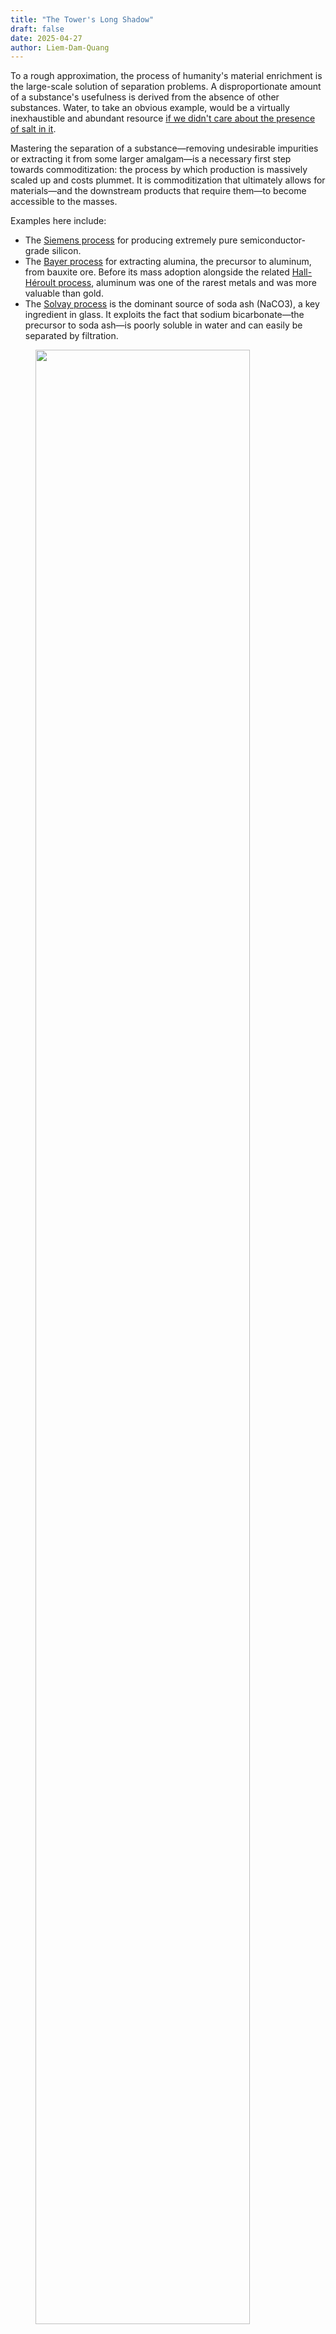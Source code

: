 ```yaml
---
title: "The Tower's Long Shadow"
draft: false
date: 2025-04-27
author: Liem-Dam-Quang
---
```


To a rough approximation, the process of humanity's material enrichment is the large-scale solution of separation problems. A disproportionate amount of a substance's usefulness is derived from the absence of other substances. Water, to take an obvious example, would be a virtually inexhaustible and abundant resource [if we didn't care about the presence of salt in it](https://en.wikipedia.org/wiki/Desalination). 

Mastering the separation of a substance—removing undesirable impurities or extracting it from some larger amalgam—is a necessary first step towards commoditization: the process by which production is massively scaled up and costs plummet. It is commoditization that ultimately allows for materials—and the downstream products that require them—to become accessible to the masses. 

Examples here include:
* The [Siemens process](https://www.bernreuter.com/polysilicon/production-processes/) for producing extremely pure semiconductor-grade silicon.
* The [Bayer process](https://en.wikipedia.org/wiki/Bayer_process) for extracting alumina, the precursor to aluminum, from bauxite ore. Before its mass adoption alongside the related [Hall-Héroult process](https://en.wikipedia.org/wiki/Hall%E2%80%93H%C3%A9roult_process), aluminum was one of the rarest metals and was more valuable than gold.
* The [Solvay process](https://en.wikipedia.org/wiki/Solvay_process) is the dominant source of soda ash (NaCO3), a key ingredient in glass. It exploits the fact that sodium bicarbonate—the precursor to soda ash—is poorly soluble in water and can easily be separated by filtration. 

<figure>
<img src="/img/tower/solvay.png" width=90%>
<figcaption>
A high-level block diagram of the Solvay process. (<a href="https://www.essentialchemicalindustry.org/chemicals/sodium-carbonate.html">Source</a>)
</figcaption>
</figure>
Separations are much more than just about resource extraction, though. They're equally critical to the other side of the ledger: resource recovery and pollution control. The performance of separation technologies are dominant cost determinants of:

- Recycling: material sorting, separating plastics from other plastics, precious metal recovery, and so on.
- Wastewater treatment
- Air pollution control: [desulfurization](https://en.wikipedia.org/wiki/Flue-gas_desulfurization) or carbon capture as two examples.
- Environmental remediation: extraction of heavy metals, removal of VOCs (volatile organic compounds), treatment of [mine tailings](https://en.wikipedia.org/wiki/Tailings).

It's a tricky—and expensive—art. It's estimated that separation processes account for [40-70% of capital and operating costs in the chemicals industry and 10-15% of all global energy use](https://www.chemicalprocessing.com/processing-equipment/separations-technology/article/11376356/process-engineering-separations-in-flux-chemical-processing). The pervasiveness of separation techniques means their difficulty—or lack thereof—drives technological, economic and policy decisions. 

A politician may be hesitant to support a new environmental law if it doubles the production cost of gasoline. Their choice could be much easier if it were to increase the cost by cents on the dollar instead. While some people might be strongly inclined to support or reject the proposal no matter the economic costs, it's the decisions at the margin that end up steering societal outcomes. 

It's no exaggeration to say, then, that separation processes have not only enabled the modern world, they have *shaped it*—and will continue to shape it.

And among them, there has been one method that stands out from the rest. One that has played a bigger role than any other. 

One separation to rule them all. 

![Industrial Mordor](/img/tower/mordor.png "That reactor complex on the left could make a decent perch for Sauron.")


From the beginning of mankind's industrial awakening, its fate has been closely intertwined with ours. But there will be a time for us to move on. And that time will come soon.

## A towering industry

The most distinctive physical feature of any oil & gas refinery are the enormous metallic towers—often hundreds of feet tall—jutting out of the ground, snaked with piping and access platforms. 

<figure>
<img src="/img/tower/refinery.png">
<figcaption>
A typical oil refinery. (<a href="https://www.petrosync.com/blog/what-is-oil-refinery/">Source</a>)
</figcaption>
</figure>


At night, they're pockmarked with bright lights for visibility for maintenance personnel, giving them the appearance of extremely large (and extremely ugly) Christmas trees. 

<figure>
<img src="/img/tower/refinery_night.png">
<figcaption>
A refinery at night, with some nice Christmas trees on the left. (<a href="https://www.reddit.com/r/evilbuildings/comments/10b5b1t/an_oil_refinery_on_a_gloomy_night/">Source</a>)
</figcaption>
</figure>


They are distillation towers, used to separate and purify mixtures of liquids, and they're so ubiquitous that their presence is often synonymous with heavy industry. 

Distillation is the most common industrial separation process by a significant margin. It's estimated that [95% of all fluid-fluid separations are performed using distillation](https://www1.eere.energy.gov/manufacturing/industries_technologies/imf/pdfs/separationsreport.pdf), and that it represents [half of all energy consumption for separation](https://www.atoneventures.com/insights/decarbonizing-industrial-separations) (7-8% of all worldwide energy use).

<figure>
<img src="/img/tower/seps_piechart.png">
<figcaption>
Separations as a percentage of total energy consumption. (<a href="https://www.atoneventures.com/insights/decarbonizing-industrial-separations">Source</a>)
</figcaption>
</figure>



Distillation is the first tool the chemical engineer reaches for when designing new processes; its reputation as the separation process *par excellence* unchallenged. Here's what Turton's [*Analysis, Synthesis, and Design of Chemical Processes*](https://richardturton.faculty.wvu.edu/publications/analysis-synthesis-and-design-of-chemical-processes-5th-edition), a staple of the chemical engineering literary canon, has to say:

> Use distillation as a first choice for separation of fluids when purity of both products is required.[^2]

It's hard to argue against that advice. Distillation is a technocrat's wet dream and beloved by engineers and bean-counters alike.

The scientific principles are well-understood. It has a track record of over a century. It is versatile and works on many different types of chemicals and compositions. Few inputs are needed; mostly a source of heat and a source of cooling. The equipment is simple and cheap to construct. Little maintenance is required. It can be massively scaled up in a predictable manner. It is relatively safe. Few things that can go spectacularly wrong, at least as far as chemical processes go[^1].

Large-scale distillation columns are astoundingly capital-efficient. The first processing step in any oil refinery is the [Crude Distillation Unit (CDU)](https://portfolio-pplus.com/TechnologyTypes/Details/9). The centerpiece of a CDU is an enormous fractioning distillation column, where crude oil is split into its different constituents by weight. The entire CDU might have a Total Installed Cost (TIC) of around $1 billion[^3]. Over its useful life, it will process nearly 200 billion gallons—meaning that the capital cost only contributes about half a cent per gallon to the final sale cost of the refined products.

<figure>
<img src="/img/tower/cdu.png">
<figcaption>
Overview of a Crude Distillation Unit. (<a href="https://portfolio-pplus.com/TechnologyTypes/Details/9">Source</a>)
</figcaption>
</figure>


## Distillation: a crash course

Distillation works by exploiting the differences in *relative volatility* between different chemicals. Smaller, lighter molecules tend to boil at lower temperatures[^5]. If we have a mixture of different species we want to separate—called the *distilland*, or the *feed*—we can heat it to a boil, and then condense the vapors. The resulting product, called the distillate, will be richer in the lighter components[^7].

Consider the classic case of water and ethanol. Let's say, for example, that we're distilling a 50-50 mixture of water and ethanol by weight. Water boils at 100 degrees Celsius, but ethanol boils at a cool 78 degrees. A mixture of ethanol and water will boil somewhere in between—the exact temperature depends on the mixture's composition. 

<figure>
<img src="/img/tower/distillation_simple.png">
<figcaption>
A basic distillation setup. (<a href="https://www.shalom-education.com/course">Source</a>)
</figcaption>
</figure>


This begins to boil at around 82°C, rising as the remaining liquid becomes depleted in ethanol. The vapor will be richer in ethanol—75% or more by weight. If we want a higher purity than that, we can simply boil it again after condensing it. This time, it'll start to boil at just under 80°C, and the vapor will once again be richer in ethanol: around 83% by weight. If we want even higher purities, this process can be repeated until the desired purity is reached[^4]. 

Pretty simple stuff. The difference between this and industrial distillation? The sheer scale. Of course, to make it cost-effective, we need to find a way to streamline this process. Boiling the distilland, condensing and collecting the vapors, swapping out the boiling flask and setting everything back up is a pretty inefficient way to go about it. On top of that, bringing the liquid up to temperature and vaporizing it on every distillation pass requires a lot of energy. 

A modern distillation column solves these issues with stunning elegance. It relies on three principles:
1. Hotter gasses will tend to rise.
2. Vapors have the same temperature as the liquid they boiled off from.
3. Mixtures that are richer in light components have lower boiling points.

Here's the idea: take the condensed distillate from the first "pass" and put it on a sieved tray above the distilland. Size the holes in the tray such that they're too small for the liquid to drip in significant amounts while being large enough to allow the vapor to "bubble through" from below. 

The rising vapor is hotter than the boiling point of the condensate. As it bubbles through, it exchanges heat with the liquid, condensing it *while simultaneously boiling the liquid*. Now the vapor above the tray has effectively had two distillation passes!


<figure>
<img src="/img/tower/trays.png">
<figcaption>
Mechanism of action between two distillation trays. (<a href="https://www.wermac.org/equipment/distillation_part2.html">Source</a>)
</figcaption>
</figure>


There's one complicating factor: to maximize efficiency, we'd like for this setup to operate continuously. We can do that by pumping in the feed mixture at a constant rate, and simultaneously withdrawing liquid from the bottom. But we can't have stagnant pools in every tray: eventually, all of the light components will boil off, leaving only the heavies. We mitigate this by adding a small weir on each tray and allowing liquid to trickle down to the stage below. This way, the heavies will slowly make their way to the bottom, and composition on each tray remains stable. 


<figure>
<img src="/img/tower/column.png">
<figcaption>
Inside a full distillation column. (<a href="https://www.wermac.org/equipment/distillation_part2.html">Source</a>)
</figcaption>
</figure>


Where does the liquid downflow for the topmost tray come from? When the high-purity vapor from the top of the tray is condensed, a portion of it—called the *reflux*—is returned to the top tray. If all the trays are filled, the reflux causes a cascade of downflows all the way to the bottom of the column[^9]. This "internal circulation" is a major determinant of the column's efficacy: the higher the rate of circulation, the better the separation and the purer the products. 

If this all seems pretty tricky to keep track of, that's because it is! Crack open an engineering textbook on distillation and you'll see esoteric terminology like "McCabe-Thiele diagrams", "MESH balances", "Murphree efficiency" and "Erbar-Maddox correlations" being thrown about. But the fundamental principle remains the same: boil stuff and collect the vapor, over and over and over, until a desired purity level is reached. 

The end result is a masterpiece of [integrated design](https://en.wikipedia.org/wiki/Integrated_design)[^8], with each feature fulfilling multiple roles and the whole simplified and simplified until, as Saint-Exupéry would say, "there is nothing left to take away". 

Each tray acts as a condenser for the tray below and a boiler for the tray above, requiring no additional heating or cooling. The column's temperature gradient—hottest at the bottom, coldest at the top—passively establishes itself due to thermodynamics. Thanks to buoyancy effects, the vapors and liquids go where they have to be, without any need for pumps, compressors, fans, or any moving parts whatsoever. The tower's components are simple, modular, easy to fabricate and amenable to mass production. 

Best of all: in terms of scaling, the sky's the limit—literally. Want a higher purity? Simply add another tray above the first one. Want a higher throughput? Just make the trays wider. While there are obviously practical restrictions on tower size, we can reach astonishing scales and production capacities.


<figure>
<img src="/img/tower/dangote.png">
<figcaption>
Size of the Dankote crude distillation column. (<a href="https://upload.wikimedia.org/wikipedia/commons/thumb/c/cd/Column-Dangote-refinery-nig2.jpg/500px-Column-Dangote-refinery-nig2.jpg">Source</a>)
</figcaption>
</figure>

The largest crude distillation unit is found in the Dangote refinery, in Lekki, Nigeria, and is capable of processing [650,000 barrels of oil *per day*](https://www.dangote.com/our-business/oil-and-gas/). To put that into perspective, only two of these columns would be needed to process all the oil consumed by the United Kingdom!

Of course, as impressive as this might all be, it doesn't explain why distillation is so ubiquitous. For that, we need to also examine its role in the chemical production chain. That requires an understanding of the operational constraints and considerations driving the design of oil refineries and chemical plants.

## Principles for Petroleum-Plentiful Processes
 
While a complete overview of the intricacies of refinery design can't be covered in a single article (or even fifty), I think the dominant design "paradigm" can be summarized with the following three points:
1. Heat is everywhere.
2. Ensure everything runs, all the time.
3. Separation quality is secondary to throughput.

### Heat is everywhere
In chemistry terms, petroleum feedstocks are [highly reduced](https://www.masterorganicchemistry.com/2011/08/08/oxidation-ladders/): their carbon atoms have a very high electron density and their atomic bonds contain a lot of energy. (That's why oil is so useful, after all!) There's a lot of free energy[^11] available, which means they can be combusted as fuel, but more generally, free energy *is what allows things to happen*.

![Oxidation ladder](/img/tower/ox_ladder.png "Molecules that are lower on the oxidation ladder are reduced, and have more energy. Higher molecules on the ladder are oxidized. (Note: higher energy does not mean more reactive or less stable. Carboxylic acids are much more reactive than alkanes.)")

And thermodynamically speaking, *a lot of things happening* means *a lot of heat is being produced*. Fuel products can be combusted with oxygen to produce lots of heat, but they can also be oxidized to produce more valuable chemicals—such as ethylene glycol from ethylene or formaldehyde from methanol—which also produces heat. 

Of course, heat only flows from hot to cold, so higher-temperature needs must be prioritized. For example, if you have steam at 600°C and you need to heat two 100°C streams to 200°C and 500°C, respectively, you should heat the 500°C stream first. Doing it in the opposite order might be impossible, if the 200°C stream cools the steam to below 500°C[^13]. 

Many thermochemical reactions require high temperatures to work, often in excess of 500°C. Some, like [steam reforming](https://www.energy.gov/eere/fuelcells/hydrogen-production-natural-gas-reforming) or the [reverse water-gas shift reaction](https://en.wikipedia.org/wiki/Water%E2%80%93gas_shift_reaction), can require significantly higher temperatures even exceeding 1000°C. In contrast, distillation can usually make do with lower temperatures. The CDU is typically one of the hottest columns and operates between 300-400°C. Other columns can operate at lower temperatures than that. That means that distillation can often be powered with the "leftovers" of other processes—which are in plentiful supply. 
### Ensure everything runs, all the time

The heavily integrated nature of an oil refinery—heat being shuttled to and fro, products moving from one vessel to the next—creates many interdependencies between all the units. This makes reliability and steady throughput essential for safe operation as the refinery's ability to run at a reduced capacity, is greatly limited. For example, running one reactor at 50% capacity might mean you aren't producing enough heat to keep another process online, which means all of the downstream operations would be impacted, and so on. 


<figure>
<img src="/img/tower/hx.png" width=120%>
<figcaption>
Heat exchanger networks in a refinery process can be quite elaborate. Every circular symbol on this diagram represents a heat exchanger. (<a href="https://www.researchgate.net/publication/282790389_Energy_and_environmental_sustainability_assessment_of_a_crude_oil_refinery_by_thermodynamic_analysis">Source</a>)
</figcaption>
</figure>


As a result, most refineries typically have a "turndown rate", or minimum operating capacity, of 60 to 70%. Any lower, and the equipment begins to dip into operating conditions it wasn't designed for. They're essentially running near full throttle all of the time. Start-up and shutdown of a refinery is an arduous, incredibly complex and dangerous operation, and it can take weeks or even months before stable operation is achieved. Barring an emergency scenario, a complete plant shutdown usually only occurs once every 5 years or more, during maintenance turnarounds. 

### Separation quality is secondary to throughput
There are two metrics to characterize the quality of a separation: selectivity, and recovery.

* Selectivity is a measure of how good a separation is at *excluding undesirable species*. For example, a process that produces 99% ethanol from a 50% mixture is more selective than one that produces 90% ethanol. 
* Recovery is a measure of how much of the desirable substances end up in the "pure" output. Starting from 100 kg of 50% ethanol, a process that outputs 50 kg of 99% ethanol has a higher recovery than one that outputs 1 kg of 99% ethanol, even if they have the same selectivity.
* One does not imply the other. It's possible to have high selectivity with low recovery, and vice-versa. 

What quality should we aim for? As commonly the case for any engineering question, the answer is "it depends". Higher selectivity and recovery, all things equal, will cost more, so we should aim to have a separation as good as the product needs—and no more. 

How good does the product need to be? [About 85% of a crude barrel of oil is subsequently used as fuel](https://petroleumservicecompany.com/blog/oil-barrel-42-gallon-breakdown/), rather than to make plastics or other chemicals. Fuel products such as gasoline, diesel or kerosene aren't any single molecule, but a collection of dozens or hundreds of different molecules that as an ensemble have bulk properties—viscosity, melting point, vapor pressure and density, to name a few—that allow them to be classified as, well, gasoline, diesel or kerosene. These classifications are all maintained by big standards organizations, like ISO, to ensure cross-compatibility. This ensures that gasoline adhering to [ASTM D4814](https://store.astm.org/d4814-24b.html), for example, will work in every engine that runs off of gasoline. 


<figure>
<img src="/img/tower/kerosene.png">
<figcaption>
Typical composition of kerosene. (<a href="https://www.researchgate.net/figure/Most-important-groups-of-components-in-commercial-kerosene-10_fig3_224998098">Source</a>)
</figcaption>
</figure>

That means there's little value-add from achieving high recovery or selectivity[^15], and if the product meets spec, it's good enough. Going beyond that is the equivalent of the snotty teacher's pet asking for more homework. (Don't do it.)[^10]

The way to increase your profits, then, is to make more fuel. And this favors separation processes that are very large-scale, even if they aren't the most performant.

---
To summarize: in a petrochemical plant or refinery, the feedstocks contain a lot of energy → a lot of heat is produced → the plant operations are heavily interdependent → the plant needs to run at full capacity everywhere. 

Furthermore, because the value of fuel products is from burning them, separation performance is less important than just producing as much fuel as possible. Under these circumstances, distillation is truly the perfect fit. There is no better tool available as a versatile and reliable separation workhorse. 

But as we sing its praises, we also have to acknowledge its shortcomings. And it is these shortcomings that threaten its status as the separation process *par excellence*.

## The trials ahead

So, we've all agreed: distillation is great. But spend any time reading contemporary industry or academic articles on separation science and you'll [frequently](https://cen.acs.org/articles/95/i25/Putting-distillation-business-chemical-industry.html) [encounter](https://news.gatech.edu/news/2016/04/27/researchers-list-seven-chemical-separations-change-world) [discussions](https://www.aiche.org/resources/publications/cep/2019/august/editorial-lets-talk-separations) on getting rid of it. Why?

As the world undergoes an unprecedented energy transition enabled by new technologies and accelerated by new imperatives, and as the environmental impacts of our activities are increasingly better-understood, it's clear that distillation is fundamentally ill-suited for the challenges ahead.

### Future separations will be more demanding

Any description of all "future separations" is going be painting with a very broad brush. However, from examining industries that are expected to become more prominent in the coming decades—biotech, electronics, pharmaceuticals, and waste recovery—we can make some inferences. The next set of challenges will predominantly involve:

* removal of solids, e.g. PFAS and microplastics removal.
* separation and concentration of ions[^6], e.g. desalination,  industrial wastewater treatment.
* high selectivity and recovery, e.g. monoclonal antibodies. 
* separation of trace compounds, e.g. extraction of uranium from seawater, environmental cleanup.

These are all situations where distillation is ill-suited; it would have very poor performance or it wouldn't work at all.


<figure>
<img src="/img/tower/mabs.png">
<figcaption>
Overview of the monoclonal antibody production process. Every highlighted step is a separation process! (<a href="https://nap.nationalacademies.org/read/25421/chapter/4#19">Source</a>)
</figcaption>
</figure>

### Energy efficiency matters now
Unlike petroleum feedstocks that are primarily *reduced*, future separation problems will be working with molecules that are primarily *oxidized*. They won't have as much excess energy to go around, and any energy deficit will need to come from some other source, such as electricity. The implications are severe. 

Let's return to our original example of 50% water and ethanol. Let's say that we want to to separate it into two higher-purity mixtures: one being 95% ethanol, and the other 95% water. Crunching the numbers, we discover the following:

* Doing this with a typical distillation column would require around 1 kilogram of reflux per kilogram of distillate, and 11 stages.
* The minimum theoretical energy required to perform this separation is surprisingly low: only about 15 kilojoules per kilogram. In comparison, combusting one kilogram of the 95% ethanol mixture would generate over 29,600 kilojoules of heat!
* Distillation requires significantly more energy than that: if powered electrically, the boiler would require around 1,000 kJ per kilogram. 
* Even if we assume all of the energy used to operate the condenser is "free", the energy efficiency is a dismal 1.4%. 

<figure>
<img src="/img/tower/dwsim.png">
<figcaption>
No, I didn't do a full process simulation in <a href="https://dwsim.org/">DWSIM</a> for this article or anything like that. I definitely have much better things to do with my time.
</figcaption>
</figure>

Boiling liquids takes a lot of energy. Distillation is, by a large margin, the *least* energy-efficient separation process. [Even in extremely well-optimized scenarios](https://digitalcommons.unl.edu/cgi/viewcontent.cgi?params=/context/chemengthermalmech/article/1000/&path_info=Thermodynamic_Analysis_ofSeparation_Systems___Publisher_s_version.pdf), it's a challenge to reach efficiencies over 10%.


<figure>
<img src="/img/tower/relative_energy.png">
<figcaption>
Separation techniques by relative energy consumption.  (<a href="https://www1.eere.energy.gov/manufacturing/industries_technologies/imf/pdfs/separationsreport.pdf">Source</a>)
</figcaption>
</figure>

This isn't a big deal when there's a local supply of use-it-or-lose-it heat[^16], but when lunch is no longer free, these inefficiencies really begin to bite. To improve on these numbers, new approaches will need to rely on different separation mechanisms that don't involve vaporizing liquids.  

### Dynamic operation will become more common
The electrification of industry alongside a deepening penetration of renewable energy on the grid will present new challenges and new opportunities. As intermittent energy sources like wind and solar become more prominent, [dispatchability](https://www.pcienergysolutions.com/2024/05/01/understanding-the-differences-between-non-dispatchable-and-dispatchable-generation/) will command a premium on the supply side, and equally on the demand side. 

[Demand response](https://en.wikipedia.org/wiki/Demand_response) strategies can result in significant cost savings for industrial customers by allowing them to consume electricity only when it's abundantly produced. Electricity from solar and wind at the right time can be extremely cheap since the marginal cost of production is nearly zero. 

Doing this, however, requires the ability to rapidly ramp production up and down. And unfortunately, distillation columns don't like change. They *especially* don't like fast change. Getting them going from a "cold" start is a slow process. It takes several hours to warm up all that liquid and metal, even with the reboiler running at full power. 

Beyond the issues with starting up, they generally don't take too well to a variations in throughput. Columns are designed for specific operational conditions and circulation rates, and dropping outside of the "happy" range will quickly result in operational issues, [such as tray flooding or weeping](https://www.rccostello.com/distil/distilop.htm), which will crater the separation performance and result in off-spec products.

Depending on how the column is integrated into the plant, the consequences of this can vary wildly. If the distillation tower is at the end of the production chain, then it may simply result in a lower-quality product that must be sold at a lower price. 

At the other end of the spectrum, a misbehaving fractionating column at the heart of the refinery can quickly spell disaster if not immediately addressed. Products will end up in places they aren't intended to be; undesirable impurities can deactivate catalysts or contaminate products, unexpectedly high volatilities can cause equipment overpressures, and overly viscous fluids can gum up pumps, pipes, and foul heat exchangers. In the absolute worst-case, this leads to a series of cascading alarms and failures that eventually brings down the entire plant.

This isn't to say that these issues are impossible to solve. But they're very difficult, and non-thermal processes that rely on other driving forces, such as pressure, have a much easier time adjusting their output.

## Why haven't other techniques taken over yet?

None of this is a surprise for those who work in the industry. The need to move away from distillation [has been well-recognized for decades](https://nap.nationalacademies.org/catalog/6388/separation-technologies-for-the-industries-of-the-future). And we have a pretty good idea on what should replace it: primarily electrochemical and membrane-based techniques.

These technologies will be significantly more energy-efficient and will be able to operate much more flexibly. In many cases, the energy savings can be *orders of magnitude*. Remember our 50% water-ethanol mixture? A carbon membrane-based reverse osmosis system could require [only ~25 kilojoules to separate it](https://www.phys.ens.psl.eu/~lbocquet/publi/147article.pdf)—at least a 40x reduction in energy consumption[^14].

There's no shortage of promising ideas. Redox-active adsorbents for [ion separation](https://par.nsf.gov/servlets/purl/10176352). Carbon nanotube membranes [for precise molecular filtration](https://advanced.onlinelibrary.wiley.com/doi/full/10.1002/admi.202101260). Bipolar membrane electrodialysis for [organic acid regeneration (and many other applications)](https://www.sciencedirect.com/science/article/pii/S0376738820311157#sec5). Ionic liquids for [extracting biological compounds](https://pubs.acs.org/doi/full/10.1021/acs.chemrev.6b00550). 


But [progress has been slow](https://www.thechemicalengineer.com/features/distillation-distilled-is-industry-adapting-fast-enough/). 

<br/> 

Innovation in the physical world of atoms is extremely difficult in the best of cases. But for chemical process technologies, [the innovation valley of death](https://www.ideatovalue.com/inno/nickskillicorn/2021/05/the-innovation-valley-of-death/) becomes a canyon. A perfect combination of economic and technical factors conspires to make it nearly impossible. 

The capital requirements for chemical plants are immense; even small projects can require hundreds of millions of dollars in investment. And the cost structure is heavily front-loaded: it's estimated that 80% of a chemical plant's production cost is determined by the time the preliminary design is done. A move-fast-and-break-things approach, as is frequently used in the software industry, [is simply not a viable strategy](https://www.ipaglobal.com/news/article/the-challenge-of-innovation-for-new-ventures-and-startups/). 

This makes the people who fund these projects extremely risk-averse, particularly towards technological risk. These plants are expected to last decades, and even when the technology is mature, the inevitable risk of budget and schedule overruns as well as shifts in the macroeconomic environment can quickly financially sink a project. Why would you want to run the risk having the plant *not even work at all?*

Along a similar vein, most process equipment is expected to last decades, and problems may only manifest years after commencement of operations—which can itself be many years after the project is greenlighted. The result is an anemic feedback loop for designs, making iterative improvements and learning-by-doing challenging. 


There is another factor worth discussing, and it's the most insidious one of them all. 

--
In 2019, the National Academies of Sciences, Engineering, and Medicine (NASEM) published [*A Research Agenda for Transforming Separation Science*](https://www.nationalacademies.org/our-work/a-research-agenda-for-a-new-era-in-separations-science), a "Consensus Study Report" containing detailed recommendations regarding future research directions and educational curricula in separation science. These peer-reviewed reports are reflective of the expert consensus around a topic, and while NASEM isn't a policymaking body, its reputation means that its stances hold considerable weight.

What was surprising about this report was the emphasis on the need for advances in *fundamental theory* while simultaneously lamenting the perception of the field among researchers as outdated and uninteresting. 

On the need for better theories and models:

> The vision […] of unification of the general principles of separation science has not been achieved. Chemists and chemical engineers engaging in separation science and technology do not even speak a common language.

> Accurate models for predicting binary and multicomponent behavior from data on single components […] do not exist for most types of separation materials. 

And on the perception of the field:

> … numbers of faculty members readily identifiable as separation researchers have decreased by 40% in the top chemistry departments and by 30% in the top chemical engineering departments since [1987].

> Graduate students view separations as old-fashioned. None of the top 20 chemistry or chemical-engineering programs list “separations” as one of their topical research areas. 

These are startling admissions. How can a field still have fundamental theories left to be discovered, yet at the same time be derided as boring and unfruitful for research?

While we'll never truly pin down the root causes of this, we can indulge in some speculation. Speaking from experience, models for predicting separation behavior for many materials are indeed lacking. It's all an inconsistent patchwork of different applicable ranges, concentrations and compounds, and you'll have to dig through a bunch of experimental papers to find data, if you're lucky. 

There is, however, one notable exception.

An abundance of ready-to-use models for predicting [vapor-liquid equilibria](https://en.wikipedia.org/wiki/Vapor%E2%80%93liquid_equilibrium). 

---

Technological development is path-dependent. New innovations don't come out of thin air: they're developed in response and in the context of the things that came before. 


And in this context, distillation's dominance in petrochemicals came at the price of choking out the development of other separation technologies—like a grandiose, towering redwood whose shade has prevented smaller trees from receiving enough sunlight to thrive.

![QWERTY](/img/tower/qwerty.png "The layout of the QWERTY keyboard is a classic example of path dependence.")

What was lost isn't something that can be directly observed. It is seen from what isn't seen. It's the paths never taken. The research never explored. The ventures that quietly went under. The intimate process knowledge never gained. The lack of opportunities. The people who leave the field. And the people who never enter in the first place.

Once a plant stops receiving enough sunlight, it begins to stagnate. Its growth becomes stunted. If the deprivation goes on long enough, it'll begin to shrink, wither and eventually die. 

This might all sound very gloomy and discouraging, but I think it's actually very exciting. The winds are beginning to blow in the opposite direction. There are vast uncharted territories in separation science, and mapping out even small sections could have a huge impact. There's opportunities not just for nose-to-the-grindstone practitioners and experimentalists, but also for more high-minded theoreticians. 

These advances will rapidly compound off of each other, leading to a virtuous cycle of improvements, new applications, and new separations. How many useful separations aren't done right now because they aren't economically viable?



<figure>
<img src="/img/tower/newsep.png">
<figcaption>
New separations won't just replace distillation, they'll make new processes and products possible. (<a href="https://nap.nationalacademies.org/read/25421/chapter/4#23">Source</a>)
</figcaption>
</figure>

For example, the commercial success of desalination with reverse osmosis membranes are spilling over into other disciplines, even if the former is [beginning to stagnate](https://liem.ca/posts/desalination/). The process technology is now well-understood and there now exists significant engineering expertise on how to design these systems. New technologies, such as [Via Separations and their graphene oxide membranes](https://viaseparations.com/), are now able to piggyback off of this knowledge to rapidly commercialize new applications[^17].

And as new, better, more efficient, more specific separations are commercialized, new paradigms in process design will arise, enabling us to produce more, use more, prosper more—while simultaneously allowing us to reduce our impact on the environment. Of course, none of this will be easy. There are decades worth of inertia to overcome, and success is not guaranteed.

<br/>
<br/>

Can we do it?

<br/>
<br/>

Well, we're pretty good at boiling stuff. 

<br/>
<br/>

But I think we can get good at some other things, too. 


[^1]: There sadly still have been some tragic incidents, one of the worst being [the 2005 Texas City BP refinery explosion](https://www.youtube.com/watch?v=goSEyGNfiPM) which killed 15 workers and injured another 180.

[^2]: Other design tips include "Do the easy separations first" and "Do not recombine separated streams."

[^3]: This includes supporting equipment such as fired heaters, accumulators, piping, instrumentation, control systems, heat exchangers, and more. The actual column itself costs significantly less, maybe around $100 million or so.

[^4]: There's a hiccup here, though: water and ethanol form an [azeotrope](https://en.wikipedia.org/wiki/Azeotrope) at a composition around 95.6% ethanol by mass. At this stage, the vapor will have the same composition as the liquid and distillation will no longer work. Fortunately, there are many techniques available to "break" azeotropes.

[^5]: Water is an exception and has an unusually high boiling point for a molecule of its size due to its unique intermolecular interactions. Actually, water is a [really weird molecule in general](https://www.chemistryworld.com/features/the-weirdness-of-water/4011260.article).

[^6]: Although the obvious one here is seawater desalination, a surprising number of critical separations are fundamentally ionic separations. It turns up in unexpected places such as carbon capture.

[^7]: How much richer? That's determined by [chemical thermodynamics](https://en.wikipedia.org/wiki/Chemical_thermodynamics). (This subject is best mentioned in passing and then never brought up again. For my sanity, and yours.)

[^8]: Personally, I think this goes underappreciated even by chemical engineers.

[^9]: To maintain stable operation, the downflows must be matched with vapor upflows originating from the reboiler.

[^10]: Seriously, don't.

[^11]: "Free" in the thermodynamic sense, although now that I think about it, "free" as in "free beer" works too.

[^13]: The art of optimizing a plant's heat distribution network to ensure the heat gets used as efficiently as possible is a complex activity called [pinch analysis](https://www.ipieca.org/resources/energy-efficiency-compendium/pinch-analysis-2022). In a modern plant, a good pinch analysis is practically a requirement to be cost-competitive.

[^14]: If anything, this is an underestimate. The actual energy savings would actually be significantly higher as this value is for a complete separation, and because of the azeotrope at around 95.6% ethanol. Separation beyond this purity via distillation considerably more difficult (and energy-intensive), but a membrane-based process can bypass the azeotrope entirely. 

[^15]: Not entirely true. You could, hypothetically, run a bunch of marketing campaigns to get people to buy gasoline with octane ratings that they don't need. Not that anyone would do such a thing, of course.

[^16]: I do want to emphasize this point. [As others have pointed out](https://www.sciencedirect.com/science/article/pii/S2542435120305705#bib3), the "efficiency"  of distillation is heavily context-dependent. It can be the most energy-efficient solution if it can use a heat stream that otherwise wouldn't get used. 

[^17]: Their first project was [dehydrating black liquor](https://viaseparations.com/wp-content/uploads/2024/12/Via-Separations-White-Paper-Dec.-2024.pdf) (a byproduct of paper pulp manufacturing), but graphene oxide membranes have [many potential applications](https://www.nature.com/articles/s41699-024-00462-z).
